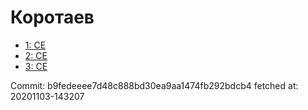 # Коротаев
- [1: CE](1.md)
- [2: CE](2.md)
- [3: CE](3.md)

Commit: b9fedeeee7d48c888bd30ea9aa1474fb292bdcb4
 fetched at: 20201103-143207
